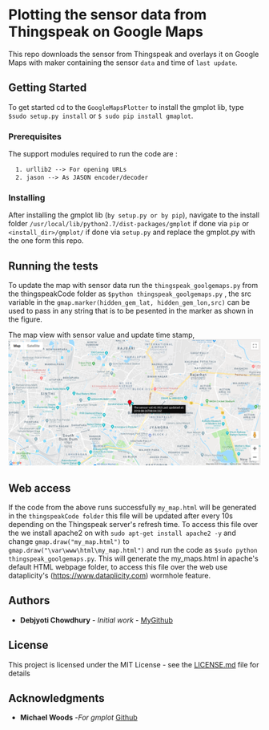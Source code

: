 # Plotting the sensor data from Thingspeak on Google Maps 

This repo downloads the sensor from Thingspeak and overlays it on Google Maps with maker containing the sensor `data` and time of `last update`.

## Getting Started

To get started cd to the `GoogleMapsPlotter` to install the gmplot lib, type `$sudo setup.py install` or `$ sudo pip install gmaplot`.

### Prerequisites

The support modules required to run the code are :
     
      1. urllib2 --> For opening URLs
      2. jason --> As JASON encoder/decoder 

### Installing
After installing the gmplot lib (`by setup.py or by pip`), navigate to the install folder `/usr/local/lib/python2.7/dist-packages/gmplot` if done via `pip` or `<install_dir>/gmplot/` if done via `setup.py` and replace the gmplot.py with the one form this repo.  

## Running the tests

To update the map with sensor data run the `thingspeak_goolgemaps.py` from the thingspeakCode folder as `$python thingspeak_goolgemaps.py` , the src variable in the `gmap.marker(hidden_gem_lat, hidden_gem_lon,src)` can be used to pass in any string that is to be pesented in the marker as shown in the figure.

The map view with sensor value and update time stamp, 
                                    <img src="https://github.com/debjyotiC/ThingspeakSensorGoogleMaps/blob/master/maps.png" width="580">

## Web access
If the code from the above runs successfully `my_map.html` will be generated in the `thingspeakCode folder` this file will be updated after every 10s depending on the Thingspeak server's refresh time. To access this file over the we install apache2 on with `sudo apt-get install apache2 -y` and change `gmap.draw("my_map.html")` to `gmap.draw("\var\www\html\my_map.html")` and run the code as `$sudo python thingspeak_goolgemaps.py`. This will generate the my_maps.html in apache's default HTML webpage folder, to access this file over the web use dataplicity's (https://www.dataplicity.com) wormhole feature. 

## Authors

* **Debjyoti Chowdhury** - *Initial work* - [MyGithub](https://github.com/debjyotiC)

## License

This project is licensed under the MIT License - see the [LICENSE.md](LICENSE.md) file for details

## Acknowledgments

* **Michael Woods** -*For gmplot* [Github](https://github.com/vgm64/gmplot)
